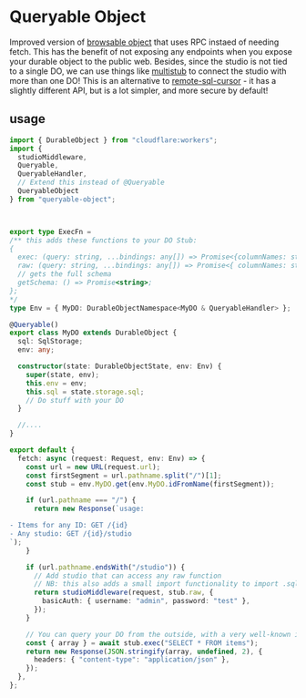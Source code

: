 # Queryable Object

Improved version of [browsable object](https://github.com/outerbase/browsable-durable-object) that uses RPC instaed of needing fetch. This has the benefit of not exposing any endpoints when you expose your durable object to the public web. Besides, since the studio is not tied to a single DO, we can use things like [multistub](https://github.com/janwilmake/multistub) to connect the studio with more than one DO! This is an alternative to [remote-sql-cursor](https://github.com/janwilmake/remote-sql-cursor) - it has a slightly different API, but is a lot simpler, and more secure by default!

## usage

```ts
import { DurableObject } from "cloudflare:workers";
import {
  studioMiddleware,
  Queryable,
  QueryableHandler,
  // Extend this instead of @Queryable
  QueryableObject
} from "queryable-object";



export type ExecFn =
/** this adds these functions to your DO Stub:
{
  exec: (query: string, ...bindings: any[]) => Promise<{columnNames: string[]; rowsRead: number; rowsWritten: number; array: any[]; one: any; }>;
  raw: (query: string, ...bindings: any[]) => Promise<{ columnNames: string[]; rowsRead: number; rowsWritten: number; raw: SqlStorageValue[][]; }>;
  // gets the full schema
  getSchema: () => Promise<string>;
};
*/
type Env = { MyDO: DurableObjectNamespace<MyDO & QueryableHandler> };

@Queryable()
export class MyDO extends DurableObject {
  sql: SqlStorage;
  env: any;

  constructor(state: DurableObjectState, env: Env) {
    super(state, env);
    this.env = env;
    this.sql = state.storage.sql;
    // Do stuff with your DO
  }

  //....
}

export default {
  fetch: async (request: Request, env: Env) => {
    const url = new URL(request.url);
    const firstSegment = url.pathname.split("/")[1];
    const stub = env.MyDO.get(env.MyDO.idFromName(firstSegment));

    if (url.pathname === "/") {
      return new Response(`usage:

- Items for any ID: GET /{id}
- Any studio: GET /{id}/studio
`);
    }

    if (url.pathname.endsWith("/studio")) {
      // Add studio that can access any raw function
      // NB: this also adds a small import functionality to import .sql files and execute its statements. use '?page=import' to access it.
      return studioMiddleware(request, stub.raw, {
        basicAuth: { username: "admin", password: "test" },
      });
    }

    // You can query your DO from the outside, with a very well-known interface!
    const { array } = await stub.exec("SELECT * FROM items");
    return new Response(JSON.stringify(array, undefined, 2), {
      headers: { "content-type": "application/json" },
    });
  },
};
```
